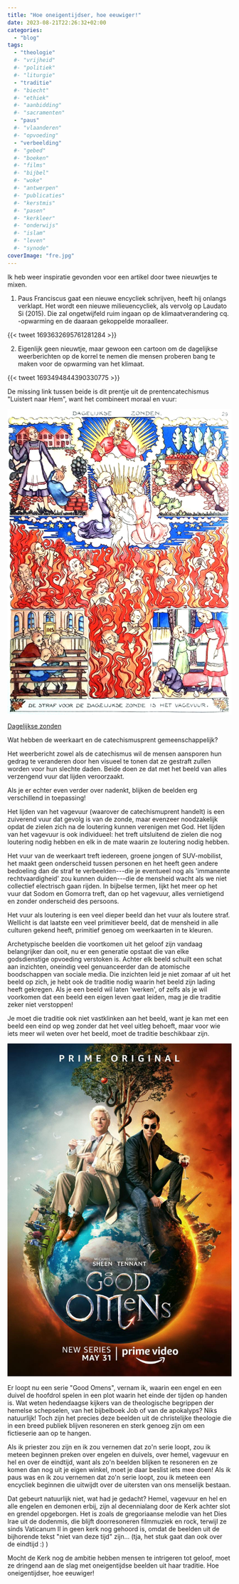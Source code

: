 ```yaml
---
title: "Hoe oneigentijdser, hoe eeuwiger!"
date: 2023-08-21T22:26:32+02:00
categories: 
  - "blog"
tags:
  - "theologie"
  #- "vrijheid"
  #- "politiek"
  #- "liturgie"
  - "traditie"
  #- "biecht"
  #- "ethiek"
  #- "aanbidding"
  #- "sacramenten"
  - "paus"
  #- "vlaanderen"
  #- "opvoeding"
  - "verbeelding"
  #- "gebed"
  #- "boeken"
  #- "films"
  #- "bijbel"
  #- "woke"
  #- "antwerpen"
  #- "publicaties"
  #- "kerstmis"
  #- "pasen"
  #- "kerkleer"
  #- "onderwijs"
  #- "islam"
  #- "leven"
  #- "synode"
coverImage: "fre.jpg"
---
```


Ik heb weer inspiratie gevonden voor een artikel door twee nieuwtjes te mixen. 

1. Paus Franciscus gaat een nieuwe encycliek schrijven, heeft hij onlangs verklapt. Het wordt een nieuwe milieuencycliek, als vervolg op Laudato Si (2015). Die zal ongetwijfeld ruim ingaan op de klimaatverandering cq. -opwarming en de daaraan gekoppelde moraalleer.
  
{{< tweet 1693632695761281284 >}}

2. Eigenlijk geen nieuwtje, maar gewoon een cartoon om de dagelijkse weerberichten op de korrel te nemen die mensen proberen bang te maken voor de opwarming van het klimaat.

{{< tweet 1693494844390330775 >}}

De missing link tussen beide is dit prentje uit de prentencatechismus "Luistert naar Hem", want het combineert moraal en vuur:

![](images/dagelijkse-zonde.jpg)

[Dagelijkse zonden](https://prentencatechismus.org/luistert-naar-hem/dagelijkse-zonden/)

Wat hebben de weerkaart en de catechismusprent gemeenschappelijk?

Het weerbericht zowel als de catechismus wil de mensen aansporen hun gedrag te veranderen door hen visueel te tonen dat ze gestraft zullen worden voor hun slechte daden. Beide doen ze dat met het beeld van alles verzengend vuur dat lijden veroorzaakt. 

Als je er echter even verder over nadenkt, blijken de beelden erg verschillend in toepassing!

Het lijden van het vagevuur (waarover de catechismuprent handelt) is een zuiverend vuur dat gevolg is van de zonde, maar evenzeer noodzakelijk opdat de zielen zich na de loutering kunnen verenigen met God. Het lijden van het vagevuur is ook individueel: het treft uitsluitend de zielen die nog loutering nodig hebben en elk in de mate waarin ze loutering nodig hebben. 

Het vuur van de weerkaart treft iedereen, groene jongen of SUV-mobilist, het maakt geen onderscheid tussen personen en het heeft geen andere bedoeling dan de straf te verbeelden---die je eventueel nog als 'immanente rechtvaardigheid' zou kunnen duiden---die de mensheid wacht als we niet collectief electrisch gaan rijden. In bijbelse termen, lijkt het meer op het vuur dat Sodom en Gomorra treft, dan op het vagevuur, alles vernietigend en zonder onderscheid des persoons.

Het vuur als loutering is een veel dieper beeld dan het vuur als loutere straf. Wellicht is dat laatste een veel primitiever beeld, dat de mensheid in alle culturen gekend heeft, primitief genoeg om weerkaarten in te kleuren.

Archetypische beelden die voortkomen uit het geloof zijn vandaag belangrijker dan ooit, nu er een generatie opstaat die van elke godsdienstige opvoeding verstoken is. Achter elk beeld schuilt een schat aan inzichten, oneindig veel genuanceerder dan de atomische boodschappen van sociale media. Die inzichten leid je niet zomaar af uit het beeld op zich, je hebt ook de traditie nodig waarin het beeld zijn lading heeft gekregen. Als je een beeld wil laten 'werken', of zelfs als je wil voorkomen dat een beeld een eigen leven gaat leiden, mag je die traditie zeker niet verstoppen!

Je moet die traditie ook niet vastklinken aan het beeld, want je kan met een beeld een eind op weg zonder dat het veel uitleg behoeft, maar voor  wie iets meer wil weten over het beeld, moet de traditie beschikbaar zijn.

![](images/good-omens.jpg)

Er loopt nu een serie "Good Omens", vernam ik, waarin een engel en een duivel de hoofdrol spelen in een plot waarin het einde der tijden op handen is. Wat weten hedendaagse kijkers van de theologische begrippen der hemelse schepselen, van het bijbelboek Job of van de apokalyps? Niks natuurlijk! Toch zijn het precies deze beelden uit de christelijke theologie die in een breed publiek blijven resoneren en sterk genoeg zijn om een fictieserie aan op te hangen.

Als ik priester zou zijn en ik zou vernemen dat zo'n serie loopt, zou ik meteen beginnen preken over engelen en duivels, over hemel, vagevuur en hel en over de eindtijd, want als zo'n beelden blijken te resoneren en ze komen dan nog uit je eigen winkel, moet je daar beslist iets mee doen! Als ik paus was en ik zou vernemen dat zo'n serie loopt, zou ik meteen een encycliek beginnen die uitwijdt over de uitersten van ons menselijk bestaan. 

Dat gebeurt natuurlijk niet, wat had je gedacht? Hemel, vagevuur en hel en alle engelen en demonen erbij, zijn al decennialang door de Kerk achter slot en grendel opgeborgen. Het is zoals de gregoriaanse melodie van het Dies Irae uit de dodenmis, die blijft doorresoneren filmmuziek en rock, terwijl ze sinds Vaticanum II in geen kerk nog gehoord is, omdat de beelden uit de bijhorende tekst "niet van deze tijd" zijn… (tja, het stuk gaat dan ook over de eindtijd :) )

Mocht de Kerk nog de ambitie hebben mensen te intrigeren tot geloof, moet ze dringend aan de slag met oneigentijdse beelden uit haar traditie. Hoe oneigentijdser, hoe eeuwiger!

